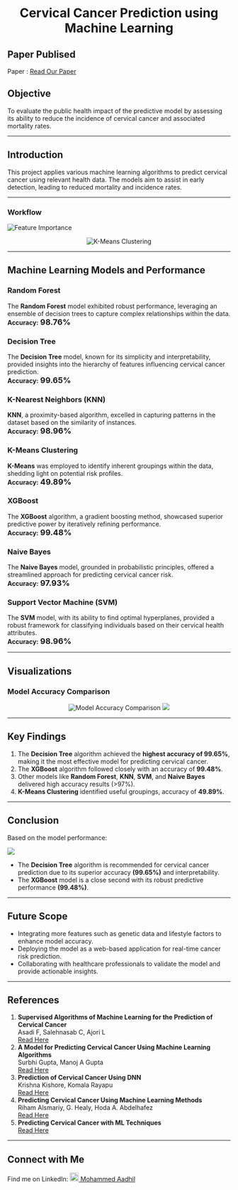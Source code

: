 <h1 align="center">Cervical Cancer Prediction using Machine Learning</h1>


<h2>Paper Publised</h2> Paper : <a href="https://ieeexplore.ieee.org/abstract/document/10725056" target="_blank">Read Our Paper</a>

<h2>Objective</h2>
<p>To evaluate the public health impact of the predictive model by assessing its ability to reduce the incidence of cervical cancer and associated mortality rates.</p>

---

<h2>Introduction</h2>
<p>This project applies various machine learning algorithms to predict cervical cancer using relevant health data. The models aim to assist in early detection, leading to reduced mortality and incidence rates.</p>

---

<h3>Workflow</h3
<p align="center">
<img src="https://github.com/user-attachments/assets/394dd593-c8c5-488f-b432-1f1789f6ed9a" alt="Feature Importance">
</p>

<p align="center">
<img src="https://github.com/user-attachments/assets/b0cdf55a-8a82-4b28-b3ba-0383b276debd" alt="K-Means Clustering">
</p>

---

<h2>Machine Learning Models and Performance</h2>

<h3>Random Forest</h3>
<p>The <b>Random Forest</b> model exhibited robust performance, leveraging an ensemble of decision trees to capture complex relationships within the data.<br>
<b>Accuracy:</b> <span style="font-size:18px;"><b>98.76%</b></span></p>

<h3>Decision Tree</h3>
<p>The <b>Decision Tree</b> model, known for its simplicity and interpretability, provided insights into the hierarchy of features influencing cervical cancer prediction.<br>
<b>Accuracy:</b> <span style="font-size:18px;"><b>99.65%</b></span></p>

<h3>K-Nearest Neighbors (KNN)</h3>
<p><b>KNN</b>, a proximity-based algorithm, excelled in capturing patterns in the dataset based on the similarity of instances.<br>
<b>Accuracy:</b> <span style="font-size:18px;"><b>98.96%</b></span></p>

<h3>K-Means Clustering</h3>
<p><b>K-Means</b> was employed to identify inherent groupings within the data, shedding light on potential risk profiles.<br>
<b>Accuracy:</b> <span style="font-size:18px;"><b>49.89%</b></span></p>

<h3>XGBoost</h3>
<p>The <b>XGBoost</b> algorithm, a gradient boosting method, showcased superior predictive power by iteratively refining performance.<br>
<b>Accuracy:</b> <span style="font-size:18px;"><b>99.48%</b></span></p>

<h3>Naive Bayes</h3>
<p>The <b>Naive Bayes</b> model, grounded in probabilistic principles, offered a streamlined approach for predicting cervical cancer risk.<br>
<b>Accuracy:</b> <span style="font-size:18px;"><b>97.93%</b></span></p>

<h3>Support Vector Machine (SVM)</h3>
<p>The <b>SVM</b> model, with its ability to find optimal hyperplanes, provided a robust framework for classifying individuals based on their cervical health attributes.<br>
<b>Accuracy:</b> <span style="font-size:18px;"><b>98.96%</b></span></p>

---

<h2>Visualizations</h2>


<h3>Model Accuracy Comparison</h3>
<p align="center">
<img src="https://github.com/user-attachments/assets/36447257-7080-4f02-95d7-0ca98ced259e" alt="Model Accuracy Comparison">
<img src="https://github.com/user-attachments/assets/85c0646e-f20b-43d8-a72f-0c8bb5ae3df3">
  
</p>


---

<h2>Key Findings</h2>
<ol>
    <li>The <b>Decision Tree</b> algorithm achieved the <b>highest accuracy of 99.65%</b>, making it the most effective model for predicting cervical cancer.</li>
    <li>The <b>XGBoost</b> algorithm followed closely with an accuracy of <b>99.48%</b>.</li>
    <li>Other models like <b>Random Forest</b>, <b>KNN</b>, <b>SVM</b>, and <b>Naive Bayes</b> delivered high accuracy results (&gt;97%).</li>
    <li><b>K-Means Clustering</b> identified useful groupings, accuracy of <b>49.89%</b>.</li>
</ol>

---

<h2>Conclusion</h2>
<p>Based on the model performance:</p>

<img src="https://github.com/user-attachments/assets/6e0de8c6-e939-4dcb-a704-db0b4a1933ac">

<ul>
    <li>The <b>Decision Tree</b> algorithm is recommended for cervical cancer prediction due to its superior accuracy <b>(99.65%)</b> and interpretability.</li>
    <li>The <b>XGBoost</b> model is a close second with its robust predictive performance <b>(99.48%)</b>.</li>
</ul>

---

<h2>Future Scope</h2>
<ul>
    <li>Integrating more features such as genetic data and lifestyle factors to enhance model accuracy.</li>
    <li>Deploying the model as a web-based application for real-time cancer risk prediction.</li>
    <li>Collaborating with healthcare professionals to validate the model and provide actionable insights.</li>
</ul>

---


<h2>References</h2>

<ol>
    <li>
        <b>Supervised Algorithms of Machine Learning for the Prediction of Cervical Cancer</b> <br>
        Asadi F, Salehnasab C, Ajori L <br>
        <a href="https://www.mdpi.com/1424-8220/22/11/4132" target="_blank">Read Here</a>
    </li>
    <li>
        <b>A Model for Predicting Cervical Cancer Using Machine Learning Algorithms</b> <br>
        Surbhi Gupta, Manoj A Gupta <br>
        <a href="https://ieeexplore.ieee.org/abstract/document/8551176" target="_blank">Read Here</a>
    </li>
    <li>
        <b>Prediction of Cervical Cancer Using DNN</b> <br>
        Krishna Kishore, Komala Rayapu <br>
        <a href="https://ieeexplore.ieee.org/abstract/document/8551176/authors#authors" target="_blank">Read Here</a>
    </li>
    <li>
        <b>Predicting Cervical Cancer Using Machine Learning Methods</b> <br>
        Riham Alsmariy, G. Healy, Hoda A. Abdelhafez <br>
        <a href="https://www.semanticscholar.org/paper/Predicting-Cervical-Cancer-using-Machine-Learning-Alsmariy-Healy/6805c24974cc16efabe99ebb4903a74dbcee3931?p2df" target="_blank">Read Here</a>
    </li>
    <li>
        <b>Predicting Cervical Cancer with ML Techniques</b> <br>
        <a href="https://www.shs-conferences.org/articles/shsconf/abs/2021/13/shsconf_etltc2021_04004/shsconf_etltc2021_04004.html" target="_blank">Read Here</a>
    </li>
</ol>

---

<h2>Connect with Me</h2>
<p>Find me on LinkedIn: 
    <a href="https://linkedin.com/in/mohammed-aadhil-144245259" target="_blank">
        <img src="https://github.com/user-attachments/assets/a388191c-6399-4689-b05f-8e8fbf565b76" width="20" height="20" alt="LinkedIn Logo">
        Mohammed Aadhil
    </a>
</p>


